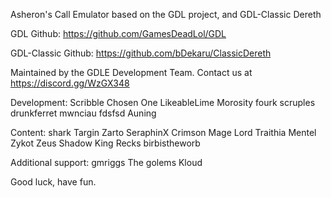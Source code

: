 Asheron's Call Emulator based on the GDL project, and GDL-Classic Dereth

GDL Github: https://github.com/GamesDeadLol/GDL

GDL-Classic Github: https://github.com/bDekaru/ClassicDereth

Maintained by the GDLE Development Team. Contact us at https://discord.gg/WzGX348

Development:
Scribble
Chosen One
LikeableLime
Morosity
fourk
scruples
drunkferret
mwnciau
fdsfsd
Auning

Content:
shark
Targin
Zarto
SeraphinX
Crimson Mage
Lord Traithia
Mentel
Zykot
Zeus
Shadow King Recks
birbistheworb

Additional support:
gmriggs
The golems
Kloud

Good luck, have fun.